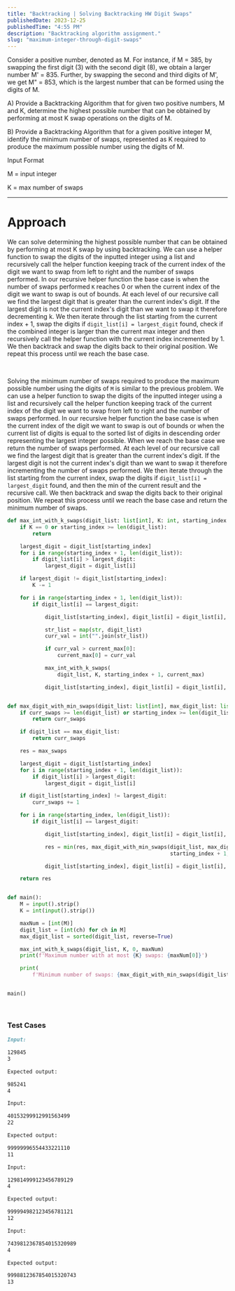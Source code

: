 ```yaml
---
title: "Backtracking | Solving Backtracking HW Digit Swaps"
publishedDate: 2023-12-25
publishedTime: "4:55 PM"
description: "Backtracking algorithm assignment."
slug: "maximum-integer-through-digit-swaps"
---
```


Consider a positive number, denoted as M. For instance, if M = 385, by swapping the first digit (3) with the second digit (8), we obtain a larger number M' = 835. Further, by swapping the second and third digits of M', we get M" = 853, which is the largest number that can be formed using the digits of M.

A) Provide a Backtracking Algorithm that for given two positive numbers, M and K, determine the highest possible number that can be obtained by performing at most K swap operations on the digits of M.

B) Provide a Backtracking Algorithm that for a given positive integer M, identify the minimum number of swaps, represented as K required to produce the maximum possible number using the digits of M.

Input Format

M = input integer

K = max number of swaps

---

# Approach

We can solve determining the highest possible number that can be obtained by performing at most K swap by using backtracking. We can use a helper function to swap the digits of the inputted integer using a list and recursively call the helper function keeping track of the current index of the digit we want to swap from left to right and the number of swaps performed. In our recursive helper function the base case is when the number of swaps performed `K` reaches 0 or when the current index of the digit we want to swap is out of bounds. At each level of our recursive call we find the largest digit that is greater than the current index's digit. If the largest digit is not the current index's digit than we want to swap it therefore decrementing k. We then iterate through the list starting from the current index + 1, swap the digits if `digit_list[i] = largest_digit` found, check if the combined integer is larger than the current max integer and then recursively call the helper function with the current index incremented by 1. We then backtrack and swap the digits back to their original position. We repeat this process until we reach the base case.

<br/>

Solving the minimum number of swaps required to produce the maximum possible number using the digits of `M` is similar to the previous problem. We can use a helper function to swap the digits of the inputted integer using a list and recursively call the helper function keeping track of the current index of the digit we want to swap from left to right and the number of swaps performed. In our recursive helper function the base case is when the current index of the digit we want to swap is out of bounds or when the current list of digits is equal to the sorted list of digits in descending order representing the largest integer possible. When we reach the base case we return the number of swaps performed. At each level of our recursive call we find the largest digit that is greater than the current index's digit. If the largest digit is not the current index's digit than we want to swap it therefore incrementing the number of swaps performed. We then iterate through the list starting from the current index, swap the digits if `digit_list[i] = largest_digit` found, and then the min of the current result and the recursive call. We then backtrack and swap the digits back to their original position. We repeat this process until we reach the base case and return the minimum number of swaps.

```python
def max_int_with_k_swaps(digit_list: list[int], K: int, starting_index: int, current_max: list[int]):
    if K == 0 or starting_index >= len(digit_list):
        return

    largest_digit = digit_list[starting_index]
    for i in range(starting_index + 1, len(digit_list)):
        if digit_list[i] > largest_digit:
            largest_digit = digit_list[i]

    if largest_digit != digit_list[starting_index]:
        K -= 1

    for i in range(starting_index + 1, len(digit_list)):
        if digit_list[i] == largest_digit:

            digit_list[starting_index], digit_list[i] = digit_list[i], digit_list[starting_index]

            str_list = map(str, digit_list)
            curr_val = int("".join(str_list))

            if curr_val > current_max[0]:
                current_max[0] = curr_val

            max_int_with_k_swaps(
                digit_list, K, starting_index + 1, current_max)

            digit_list[starting_index], digit_list[i] = digit_list[i], digit_list[starting_index]


def max_digit_with_min_swaps(digit_list: list[int], max_digit_list: list[int], curr_swaps: int, starting_index: int, max_swaps: int):
    if curr_swaps >= len(digit_list) or starting_index >= len(digit_list):
        return curr_swaps

    if digit_list == max_digit_list:
        return curr_swaps

    res = max_swaps

    largest_digit = digit_list[starting_index]
    for i in range(starting_index + 1, len(digit_list)):
        if digit_list[i] > largest_digit:
            largest_digit = digit_list[i]

    if digit_list[starting_index] != largest_digit:
        curr_swaps += 1

    for i in range(starting_index, len(digit_list)):
        if digit_list[i] == largest_digit:

            digit_list[starting_index], digit_list[i] = digit_list[i], digit_list[starting_index]

            res = min(res, max_digit_with_min_swaps(digit_list, max_digit_list, curr_swaps,
                                                    starting_index + 1, max_swaps))

            digit_list[starting_index], digit_list[i] = digit_list[i], digit_list[starting_index]

    return res


def main():
    M = input().strip()
    K = int(input().strip())

    maxNum = [int(M)]
    digit_list = [int(ch) for ch in M]
    max_digit_list = sorted(digit_list, reverse=True)

    max_int_with_k_swaps(digit_list, K, 0, maxNum)
    print(f'Maximum number with at most {K} swaps: {maxNum[0]}')

    print(
        f'Minimum number of swaps: {max_digit_with_min_swaps(digit_list, max_digit_list, 0, 0, len(max_digit_list))}')


main()
```

<br/>

### Test Cases

```md
Input:

129845
3

Expected output:

985241
4

Input:

40153299912991563499
22

Expected output:

99999996554433221110
11

Input:

129814999123456789129
4

Expected output:

999994982123456781121
12

Input:

7439812367854015320989
4

Expected output:

9998812367854015320743
13
```
